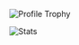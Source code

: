![Profile Trophy](https://github-profile-trophy.vercel.app/?username=atarasovio&theme=flat&margin-w=10)

![Stats](https://github-readme-stats.vercel.app/api/?username=atarasovio&theme=flat)

<!---
- 👋 Hi, I’m @atarasovio
- 👀 I’m interested in ...
- 🌱 I’m currently learning ...
- 💞️ I’m looking to collaborate on ...
- 📫 How to reach me ...

atarasovio/atarasovio is a ✨ special ✨ repository because its `README.md` (this file) appears on your GitHub profile.
You can click the Preview link to take a look at your changes.
--->
